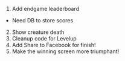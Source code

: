 1. Add endgame leaderboard
 -  Need DB to store scores
2. Show creature death
3. Cleanup code for Levelup
4. Add Share to Facebook for finish!
5. Make the winning screen more triumphant!